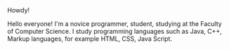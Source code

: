 Howdy!

Hello everyone!
I'm a novice programmer, student, studying at the Faculty of Computer Science.
I study programming languages such as Java, C++, Markup languages, for example HTML, CSS, Java Script.
